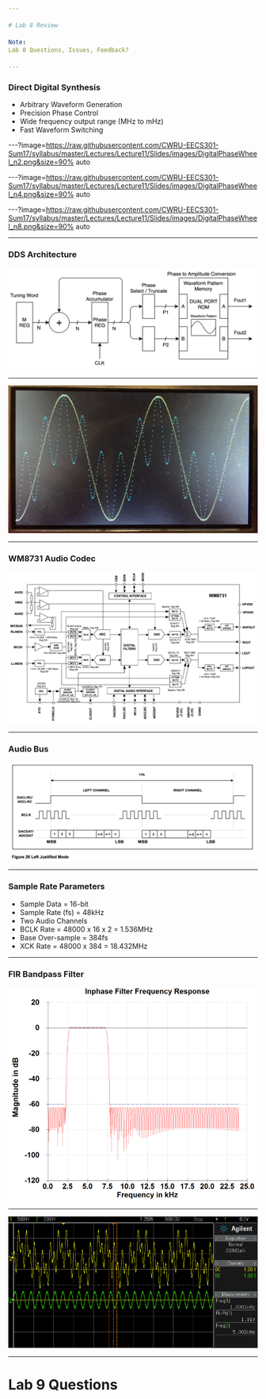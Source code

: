 ```yaml
---

# Lab 8 Review

Note:
Lab 8 Questions, Issues, Feedback?

---
```


### Direct Digital Synthesis

* Arbitrary Waveform Generation
* Precision Phase Control
* Wide frequency output range (MHz to mHz)
* Fast Waveform Switching

---?image=https://raw.githubusercontent.com/CWRU-EECS301-Sum17/syllabus/master/Lectures/Lecture11/Slides/images/DigitalPhaseWheel_n2.png&size=90% auto

---?image=https://raw.githubusercontent.com/CWRU-EECS301-Sum17/syllabus/master/Lectures/Lecture11/Slides/images/DigitalPhaseWheel_n4.png&size=90% auto

---?image=https://raw.githubusercontent.com/CWRU-EECS301-Sum17/syllabus/master/Lectures/Lecture11/Slides/images/DigitalPhaseWheel_n8.png&size=90% auto


---

### DDS Architecture

![DDS Block Diagram](https://raw.githubusercontent.com/CWRU-EECS301-Sum17/syllabus/master/Lectures/Lecture11/Slides/images/DDS_Block_Diagram.png)

---

![DDS Waveform Demo](https://raw.githubusercontent.com/CWRU-EECS301-Sum17/syllabus/master/Lectures/Lecture11/Slides/images/Generator-Demo.jpg)

---

### WM8731 Audio Codec

![WM8731 Block Diagram](https://raw.githubusercontent.com/CWRU-EECS301-Sum17/syllabus/master/Lectures/Lecture11/Slides/images/WM8731_Block_Diagram.png)

---

### Audio Bus

![WM8731 Audio Bus Timing](https://raw.githubusercontent.com/CWRU-EECS301-Sum17/syllabus/master/Lectures/Lecture11/Slides/images/WM8731_Audio_Bus_Timing.png)

---

### Sample Rate Parameters

* Sample Data = 16-bit
* Sample Rate (fs) = 48kHz
* Two Audio Channels
* BCLK Rate = 48000 x 16 x 2 = 1.536MHz
* Base Over-sample = 384fs
* XCK Rate = 48000 x 384 = 18.432MHz

---

### FIR Bandpass Filter

![FFT Bandpass Filter](https://raw.githubusercontent.com/CWRU-EECS301-Sum17/syllabus/master/Lectures/Lecture11/Slides/images/FFT_Bandpass_Freq_Resp.png)

---

![Lab 6 Scope Plot](https://raw.githubusercontent.com/CWRU-EECS301-Sum17/syllabus/master/Lectures/Lecture11/Slides/images/Lab6_ScopePlot.png)



---

# Lab 9 Questions


